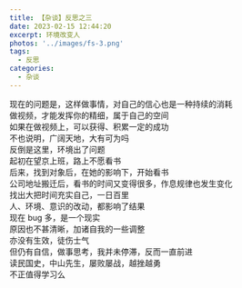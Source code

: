 ```yaml
---
title: 【杂谈】反思之三
date: 2023-02-15 12:44:20
excerpt: 环境改变人
photos: '../images/fs-3.png'
tags:
  - 反思
categories:
  - 杂谈
---
```


<!-- @format -->

<!--more-->

现在的问题是，这样做事情，对自己的信心也是一种持续的消耗  
做视频，才能发挥你的精细，属于自己的空间  
如果在做视频上，可以获得、积累一定的成功  
不也说明，广阔天地，大有可为吗  
反倒是这里，环境出了问题  
起初在望京上班，路上不愿看书  
后来，找到对象后，在她的影响下，开始看书  
公司地址搬迁后，看书的时间又变得很多，作息规律也发生变化  
找出大把时间充实自己，一日百里  
人、环境、意识的改动，都影响了结果  
现在 bug 多，是一个现实  
原因也不甚清晰，加诸自我的一些调整  
亦没有生效，徒伤士气  
但仍有自信，做事思考，我并未停滞，反而一直前进  
读民国史，中山先生，屡败屡战，越挫越勇  
不正值得学习么
